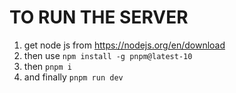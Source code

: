 # TO RUN THE SERVER

1. get node js from https://nodejs.org/en/download
2. then use `npm install -g pnpm@latest-10`
3. then `pnpm i`
4. and finally `pnpm run dev`